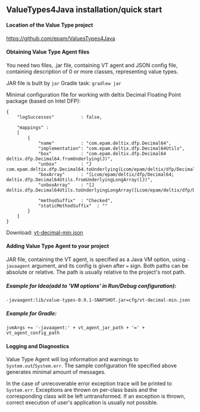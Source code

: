 ## ValueTypes4Java installation/quick start

#### Location of the Value Type project
https://github.com/epam/ValuesTypes4Java

#### Obtaining Value Type Agent files
You need two files, .jar file, containing VT agent and JSON config file, containing description of 0 or more classes, representing value types.      

JAR file is built by `jar` Gradle task:
`gradlew jar`


Minimal configuration file for working with deltix Decimal Floating Point package (based on Intel DFP):
```
{
	"logSuccesses"          : false,

	"mappings" :
	[
		{
			"name"          : "com.epam.deltix.dfp.Decimal64",
			"implementation": "com.epam.deltix.dfp.Decimal64Utils",
			"box"           : "com.epam.deltix.dfp.Decimal64 deltix.dfp.Decimal64.fromUnderlying(J)",
			"unbox"         : "J com.epam.deltix.dfp.Decimal64.toUnderlying(Lcom/epam/deltix/dfp/Decimal64;)",
			"boxArray"      : "[Lcom/epam/deltix/dfp/Decimal64; deltix.dfp.Decimal64Utils.fromUnderlyingLongArray([J)",
			"unboxArray"    : "[J deltix.dfp.Decimal64Utils.toUnderlyingLongArray([Lcom/epam/deltix/dfp/Decimal64;)",

			"methodSuffix"  : "Checked",
			"staticMethodSuffix"  : ""
		}
	]
}
```
Download: [vt-decimal-min.json](../cfg/vt-decimal-min.json)

#### Adding Value Type Agent to your project
JAR file, containing the VT agent, is specified as a Java VM option, using `-javaagent` argument, and its config is given after `=` sign. Both paths can be absolute or relative. The path is usually relative to the project's root path.

##### Example for Idea(add to 'VM options' in Run/Debug configuration):
`-javaagent:lib/value-types-0.9.1-SNAPSHOT.jar=cfg/vt-decimal-min.json`

##### Example for Gradle:

`jvmArgs += '-javaagent:' + vt_agent_jar_path + '=' + vt_agent_config_path`

#### Logging and Diagnostics
Value Type Agent will log information and warnings to `System.out`/`System.err`. The sample configuration file specified above generates minimal amount of messages.

In the case of unrecoverable error exception trace will be printed to `System.err`. Exceptions are thrown on per-class basis and the corresponding class will be left untransformed.
If an exception is thrown, correct execution of user's application is usually not possible.